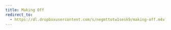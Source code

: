 ```yaml
---
title: Making Off
redirect_to:
  - https://dl.dropboxusercontent.com/s/negmttotw1sesk9/making-off.m4v?dl=0
---
```

